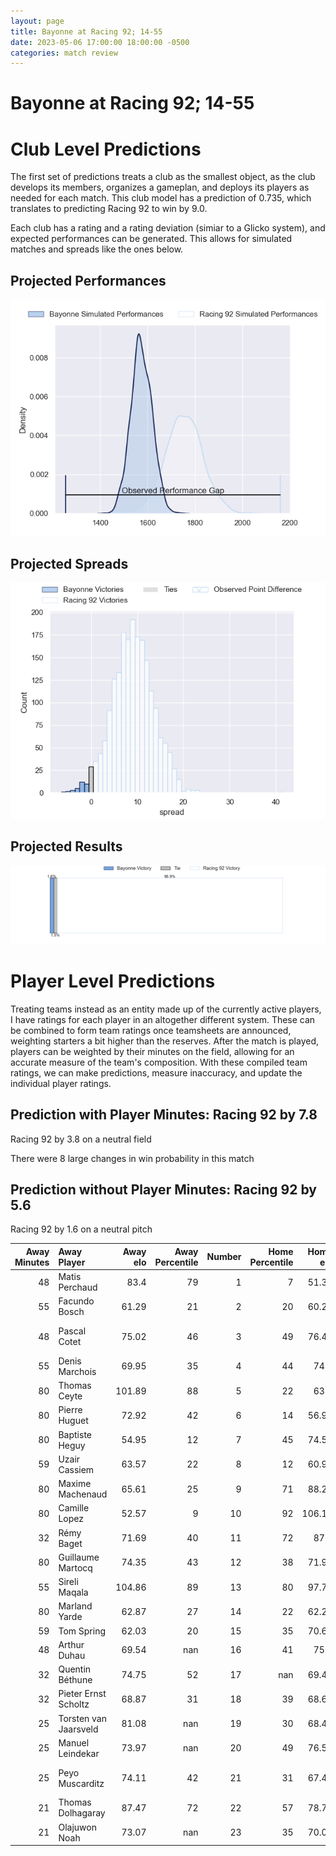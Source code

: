 ```yaml
---  
layout: page  
title: Bayonne at Racing 92; 14-55  
date: 2023-05-06 17:00:00 18:00:00 -0500  
categories: match review  
---
```

# Bayonne at Racing 92; 14-55

# Club Level Predictions


The first set of predictions treats a club as the smallest object, as the club develops its members, organizes a gameplan, and deploys its players as needed for each match. This club model has a prediction of 0.735, which translates to predicting Racing 92 to win by 9.0.

Each club has a rating and a rating deviation (simiar to a Glicko system), and expected performances can be generated. This allows for simulated matches and spreads like the ones below.
## Projected Performances


![Projected Performances](plots/performances_2023-05-06-Racing92-Bayonne.png)
## Projected Spreads


![Projected Spreads](plots/spreads_2023-05-06-Racing92-Bayonne.png)
## Projected Results


![Projected Results](plots/resultbar_2023-05-06-Racing92-Bayonne.png)
# Player Level Predictions


Treating teams instead as an entity made up of the currently active players, I have ratings for each player in an altogether different system. These can be combined to form team ratings once teamsheets are announced, weighting starters a bit higher than the reserves. After the match is played, players can be weighted by their minutes on the field, allowing for an accurate measure of the team's composition. With these compiled team ratings, we can make predictions, measure inaccuracy, and update the individual player ratings.
## Prediction with Player Minutes: Racing 92 by 7.8


Racing 92 by 3.8 on a neutral field

There were 8 large changes in win probability in this match
## Prediction without Player Minutes: Racing 92 by 5.6


Racing 92 by 1.6 on a neutral pitch



|   Away Minutes | Away Player           |   Away elo |   Away Percentile |   Number |   Home Percentile |   Home elo | Home Player           |   Home Minutes |
|---------------:|:----------------------|-----------:|------------------:|---------:|------------------:|-----------:|:----------------------|---------------:|
|             48 | Matis Perchaud        |      83.4  |                79 |        1 |                 7 |      51.37 | Guram Gogichashvili   |             50 |
|             55 | Facundo Bosch         |      61.29 |                21 |        2 |                20 |      60.29 | Janick Tarrit         |             50 |
|             48 | Pascal Cotet          |      75.02 |                46 |        3 |                49 |      76.44 | Trevor Ntando Nyakane |             54 |
|             55 | Denis Marchois        |      69.95 |                35 |        4 |                44 |      74.3  | Anthime Hemery        |             52 |
|             80 | Thomas Ceyte          |     101.89 |                88 |        5 |                22 |      63.1  | Fabien Sanconnie      |             80 |
|             80 | Pierre Huguet         |      72.92 |                42 |        6 |                14 |      56.99 | Ibrahim Diallo        |             59 |
|             80 | Baptiste Heguy        |      54.95 |                12 |        7 |                45 |      74.52 | Baptiste Chouzenoux   |             80 |
|             59 | Uzair Cassiem         |      63.57 |                22 |        8 |                12 |      60.91 | Kitione Kamikamica    |             80 |
|             80 | Maxime Machenaud      |      65.61 |                25 |        9 |                71 |      88.29 | Nolann Le Garrec      |             71 |
|             80 | Camille Lopez         |      52.57 |                 9 |       10 |                92 |     106.16 | Finn Russell          |             80 |
|             32 | Rémy Baget            |      71.69 |                40 |       11 |                72 |      87.8  | Juan Imhoff           |             80 |
|             80 | Guillaume Martocq     |      74.35 |                43 |       12 |                38 |      71.97 | Henry Chavancy        |             65 |
|             55 | Sireli Maqala         |     104.86 |                89 |       13 |                80 |      97.71 | Gael Fickou           |             80 |
|             80 | Marland Yarde         |      62.87 |                27 |       14 |                22 |      62.26 | Vinaya Habosi         |             80 |
|             59 | Tom Spring            |      62.03 |                20 |       15 |                35 |      70.63 | Max Spring            |             65 |
|             48 | Arthur Duhau          |      69.54 |               nan |       16 |                41 |      75.3  | Eddy Ben Arous        |             30 |
|             32 | Quentin Béthune       |      74.75 |                52 |       17 |               nan |      69.43 | Camille Chat          |             30 |
|             32 | Pieter Ernst Scholtz  |      68.87 |                31 |       18 |                39 |      68.61 | Cameron Woki          |             28 |
|             25 | Torsten van Jaarsveld |      81.08 |               nan |       19 |                30 |      68.49 | Ali Oz                |             26 |
|             25 | Manuel Leindekar      |      73.97 |               nan |       20 |                49 |      76.53 | Wenceslas Lauret      |             21 |
|             25 | Peyo Muscarditz       |      74.11 |                42 |       21 |                31 |      67.42 | Warrick Wayne Gelant  |             15 |
|             21 | Thomas Dolhagaray     |      87.47 |                72 |       22 |                57 |      78.75 | Francis Saili         |             15 |
|             21 | Olajuwon Noah         |      73.07 |               nan |       23 |                35 |      70.08 | Antoine Gibert        |              9 |

